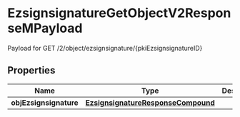 

# EzsignsignatureGetObjectV2ResponseMPayload

Payload for GET /2/object/ezsignsignature/{pkiEzsignsignatureID}

## Properties

| Name | Type | Description | Notes |
|------------ | ------------- | ------------- | -------------|
|**objEzsignsignature** | [**EzsignsignatureResponseCompound**](EzsignsignatureResponseCompound.md) |  |  |




